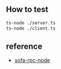 
## How to test
```bash
ts-node ./server.ts
ts-node ./client.ts
```

## reference

* [sofa-rpc-node](https://github.com/sofastack/sofa-rpc-node/blob/master/example/server.js) 